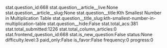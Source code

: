 stat.question_id:668
stat.question__article__live:None
stat.question__article__slug:None
stat.question__title:Kth Smallest Number in Multiplication Table
stat.question__title_slug:kth-smallest-number-in-multiplication-table
stat.question__hide:False
stat.total_acs:381
stat.total_submitted:1226
stat.total_column_articles:0
stat.frontend_question_id:668
stat.is_new_question:False
status:None
difficulty.level:3
paid_only:False
is_favor:False
frequency:0
progress:0
